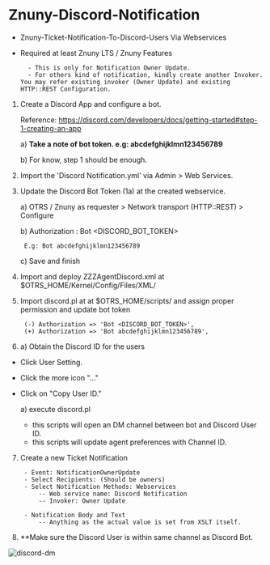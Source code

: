 # Znuny-Discord-Notification
- Znuny-Ticket-Notification-To-Discord-Users Via Webservices
- Required at least Znuny LTS / Znuny Features

		- This is only for Notification Owner Update.
		- For others kind of notification, kindly create another Invoker. You may refer existing invoker (Owner Update) and existing HTTP::REST Configuration.


1. Create a Discord App and configure a bot. 
   
   Reference: https://discord.com/developers/docs/getting-started#step-1-creating-an-app

	a) **Take a note of bot token. e.g: abcdefghijklmn123456789**

	b) For know, step 1 should be enough.


2. Import the 'Discord Notification.yml' via Admin > Web Services.

3. Update the Discord Bot Token (1a) at the created webservice.

	a) OTRS / Znuny as requester > Network transport (HTTP::REST) > Configure
	
	b) Authorization : Bot <DISCORD_BOT_TOKEN>
	
		E.g: Bot abcdefghijklmn123456789

	c) Save and finish
	

4. Import and deploy ZZZAgentDiscord.xml at $OTRS_HOME/Kernel/Config/Files/XML/

5. Import discord.pl at at $OTRS_HOME/scripts/ and assign proper permission and update bot token

		(-) Authorization => 'Bot <DISCORD_BOT_TOKEN>',
		(+) Authorization => 'Bot abcdefghijklmn123456789',

6. a) Obtain the Discord ID for the users

- Click User Setting.  
- Click the more icon "..."  
- Click on "Copy User ID."  

	a) execute discord.pl	
	
	- this scripts will open an DM channel between bot and Discord User ID.
	- this scripts will update agent preferences with Channel ID.
	
7. Create a new Ticket Notification  

		- Event: NotificationOwnerUpdate
		- Select Recipients: (Should be owners)
		- Select Notification Methods: Webservices 
			-- Web service name: Discord Notification
			-- Invoker: Owner Update 
		
		- Notification Body and Text
			-- Anything as the actual value is set from XSLT itself.
			
8. **Make sure the Discord User is within same channel as Discord Bot.

![discord-dm](https://i.postimg.cc/Nj6NxzR5/discord-dm.png)